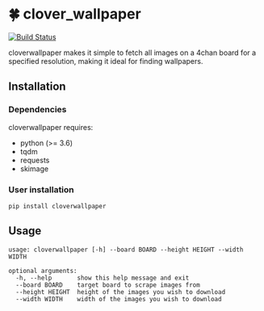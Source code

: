:four_leaf_clover: clover_wallpaper
==================
[![Build Status](https://travis-ci.com/collinarnett/clover_wallpaper.svg?branch=master)](https://travis-ci.com/collinarnett/clover_wallpaper)

cloverwallpaper makes it simple to fetch all images on a 4chan board for a specified resolution, making it ideal for finding wallpapers.

Installation
---------------

### Dependencies

cloverwallpaper requires:
 
 - python (>= 3.6)
 - tqdm
 - requests
 - skimage

### User installation

```
pip install cloverwallpaper
```

Usage
---------

```
usage: cloverwallpaper [-h] --board BOARD --height HEIGHT --width WIDTH

optional arguments:
  -h, --help       show this help message and exit
  --board BOARD    target board to scrape images from
  --height HEIGHT  height of the images you wish to download
  --width WIDTH    width of the images you wish to download
```

